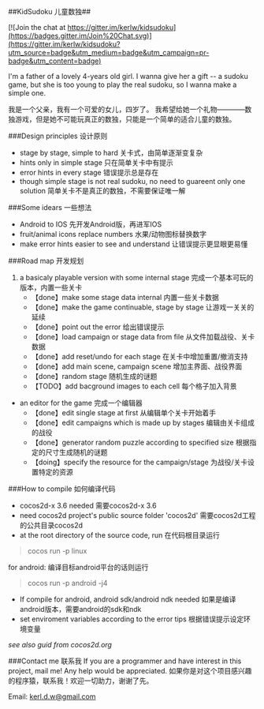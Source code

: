 ##KidSudoku 儿童数独##

[![Join the chat at https://gitter.im/kerlw/kidsudoku](https://badges.gitter.im/Join%20Chat.svg)](https://gitter.im/kerlw/kidsudoku?utm_source=badge&utm_medium=badge&utm_campaign=pr-badge&utm_content=badge)

I'm a father of a  lovely 4-years old girl.
I wanna give her a gift -- a sudoku game, but she is too young to play the real sudoku, so I wanna make a simple one.

我是一个父亲，我有一个可爱的女儿，四岁了。
我希望给她一个礼物————数独游戏，但是她不可能玩真正的数独，只能是一个简单的适合儿童的数独。

###Design principles 设计原则
* stage by stage, simple to hard 关卡式，由简单逐渐变复杂
* hints only in simple stage 只在简单关卡中有提示
* error hints in every stage 错误提示总是存在
* though simple stage is not real sudoku, no need to guareent only one solution 简单关卡不是真正的数独，不需要保证唯一解


###Some idears 一些想法
* Android to IOS 先开发Android版，再进军IOS
* fruit/animal icons replace numbers 水果/动物图标替换数字
* make error hints easier to see and understand 让错误提示更显眼更易懂

###Road map 开发规划
1. a basicaly playable version with some internal stage 完成一个基本可玩的版本，内置一些关卡
	* 【done】make some stage data internal 内置一些关卡数据
	* 【done】make the game continuable, stage by stage 让游戏一关关的延续
	* 【done】point out the error 给出错误提示
	* 【done】load campaign or stage data from file 从文件加载战役、关卡数据
	* 【done】add reset/undo for each stage 在关卡中增加重置/撤消支持
	* 【done】add main scene, campaign scene 增加主界面、战役界面
	* 【done】random stage 随机生成的谜题
	* 【TODO】add bacground images to each cell 每个格子加入背景
+ an editor for the game 完成一个编辑器
	* 【done】edit single stage at first 从编辑单个关卡开始着手
	* 【done】edit campaigns which is made up by stages 编辑由关卡组成的战役
	* 【done】generator random puzzle according to specified size 根据指定的尺寸生成随机的谜题
	* 【doing】specify the resource for the campaign/stage 为战役/关卡设置特定的资源

###How to compile 如何编译代码
*  cocos2d-x 3.6 needed 需要cocos2d-x 3.6
* need cocos2d project's public source folder 'cocos2d'  需要cocos2d工程的公共目录cocos2d
* at the root directory of the source code, run 在代码根目录运行

> cocos run -p linux

for android: 编译目标android平台的话则运行

> cocos run -p android -j4

* If compile for android, android sdk/android ndk needed 如果是编译android版本，需要android的sdk和ndk
* set enviroment  variables according to the error tips 根据错误提示设定环境变量

*see also guid from cocos2d.org*

###Contact me 联系我
If you are a programmer and have interest in this project, mail me!  Any help would be appreciated.
如果你是对这个项目感兴趣的程序猿，联系我！欢迎一切助力，谢谢了先。

Email: kerl.d.w@gmail.com